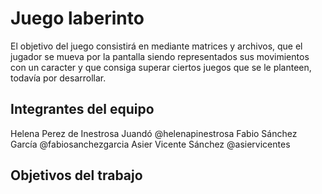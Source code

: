 # Juego laberinto

El objetivo del juego consistirá en mediante matrices y archivos, que el jugador se mueva por la pantalla siendo representados sus movimientos con un caracter y que consiga superar ciertos juegos que se le planteen, todavía por desarrollar. 

## Integrantes del equipo

Helena Perez de Inestrosa Juandó @helenapinestrosa
Fabio Sánchez García @fabiosanchezgarcia
Asier Vicente Sánchez @asiervicentes

## Objetivos del trabajo

